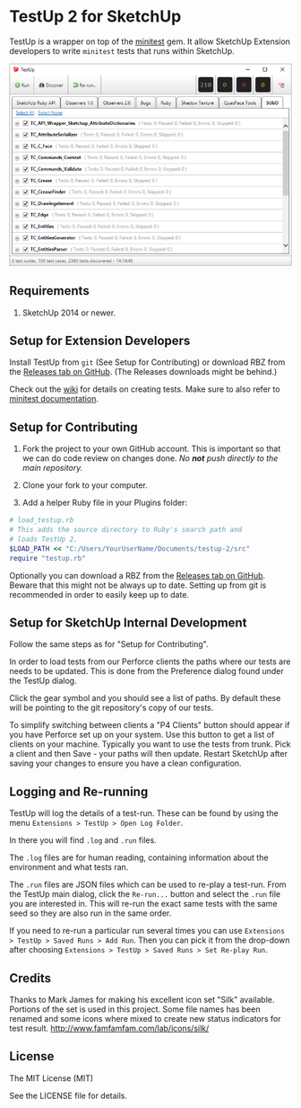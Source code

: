 TestUp 2 for SketchUp
=====================

TestUp is a wrapper on top of the [minitest](https://github.com/seattlerb/minitest) gem. It allow SketchUp Extension developers to write `minitest` tests that runs within SketchUp.

![](docs/overview.png)

Requirements
------------

1. SketchUp 2014 or newer.

Setup for Extension Developers
------------------------------

Install TestUp from `git` (See Setup for Contributing) or download RBZ from the [Releases tab on GitHub](https://github.com/SketchUp/testup-2/releases). (The Releases downloads might be behind.)

Check out the [wiki](https://github.com/SketchUp/testup-2/wiki) for details on creating tests. Make sure to also refer to [minitest documentation](http://docs.seattlerb.org/minitest/).

Setup for Contributing
----------------------

1. Fork the project to your own GitHub account. This is important so that we can do code review on changes done.
_No **not** push directly to the main repository._

2. Clone your fork to your computer.

3. Add a helper Ruby file in your Plugins folder:

```ruby
# load_testup.rb
# This adds the source directory to Ruby's search path and
# loads TestUp 2.
$LOAD_PATH << "C:/Users/YourUserName/Documents/testup-2/src"
require "testup.rb"
```

Optionally you can download a RBZ from the [Releases tab on GitHub](https://github.com/SketchUp/testup-2/releases). Beware that this might not be
always up to date. Setting up from git is recommended in order to easily keep
up to date.

Setup for SketchUp Internal Development
---------------------------------------

Follow the same steps as for "Setup for Contributing".

In order to load tests from our Perforce clients the paths where our tests are
needs to be updated. This is done from the Preference dialog found under the
TestUp dialog.

Click the gear symbol and you should see a list of paths. By default these will
be pointing to the git repository's copy of our tests.

To simplify switching between clients a "P4 Clients" button should appear if
you have Perforce set up on your system. Use this button to get a list of
clients on your machine. Typically you want to use the tests from trunk. Pick a
client and then Save - your paths will then update. Restart SketchUp after
saving your changes to ensure you have a clean configuration.

Logging and Re-running
----------------------

TestUp will log the details of a test-run. These can be found by using the menu
`Extensions > TestUp > Open Log Folder`.

In there you will find `.log` and `.run` files.

The `.log` files are for human reading, containing information about the
environment and what tests ran.

The `.run` files are JSON files which can be used to re-play a test-run. From
the TestUp main dialog, click the `Re-run...` button and select the `.run` file
you are interested in. This will re-run the exact same tests with the same seed
so they are also run in the same order.

If you need to re-run a particular run several times you can use
`Extensions > TestUp > Saved Runs > Add Run`. Then you can pick it from the
drop-down after choosing `Extensions > TestUp > Saved Runs > Set Re-play Run`.

Credits
-------

Thanks to Mark James for making his excellent icon set "Silk" available. Portions of the set is used in this project. Some file names has been renamed and some icons where mixed to create new status indicators for test result.
http://www.famfamfam.com/lab/icons/silk/

License
-------

The MIT License (MIT)

See the LICENSE file for details.
